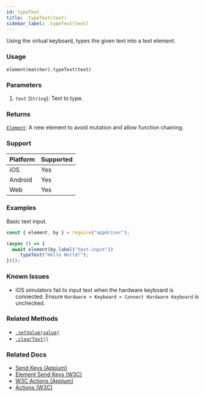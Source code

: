 ```yaml
---
id: typeText
title: .typeText(text)
sidebar_label: .typeText(text)
---
```


Using the virtual keyboard, types the given text into a text element.

### Usage

```text
element(matcher).typeText(text)
```

### Parameters

1. `text` (`String`): Text to type.

### Returns

[`Element`](../element.md): A new element to avoid mutation and allow function chaining.

### Support

| Platform | Supported |
| -------- | --------- |
| iOS      | Yes       |
| Android  | Yes       |
| Web      | Yes       |

### Examples

Basic text input.

```javascript
const { element, by } = require("appdriver");

(async () => {
  await element(by.label("text-input"))
    .typeText("Hello World!");
})();
```

### Known Issues

- iOS simulators fail to input text when the hardware keyboard is connected. Ensure `Hardware > Keyboard > Connect Hardware Keyboard` is unchecked.

### Related Methods

- [`.setValue(value)`](./setValue.md)
- [`.clearText()`](./clearText.md)

### Related Docs

- [Send Keys (Appium)](http://appium.io/docs/en/commands/element/actions/send-keys/)
- [Element Send Keys (W3C)](https://www.w3.org/TR/webdriver/#dfn-element-send-keys)
- [W3C Actions (Appium)](http://appium.io/docs/en/commands/interactions/actions/)
- [Actions (W3C)](https://www.w3.org/TR/webdriver/#actions)
